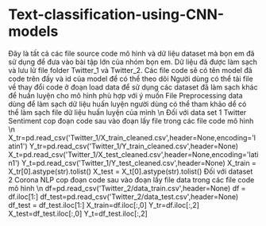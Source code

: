 # Text-classification-using-CNN-models
Đây là tất cả các file source code mô hình và dữ liệu dataset mà bọn em đã sử dụng để đưa vào bài tập lớn của nhóm bọn em. Dữ liệu đã được làm sạch và lưu lử file folder Twitter_1 và Twitter_2. Các file code sẽ có tên model đã code trên đấy và id của model để có thể theo dõi
Người dùng có thể tải file về thay đổi code ở đoạn load data để sử dụng các dataset đã làm sạch khác để huấn luyện cho mô hình phù hợp với ý muốn
File Preprocessing data dùng để làm sạch dữ liệu huấn luyện người dùng có thể tham khảo dể có thể làm sạch file dữ liệu huấn luyện của mình \n
Đối với data set 1 Twitter Sentiment cop đoạn code sau vào đoạn lấy file trong các file code mô hình \n
X_tr=pd.read_csv('Twitter_1/X_train_cleaned.csv',header=None,encoding='latin1')
Y_tr=pd.read_csv('Twitter_1/Y_train_cleaned.csv',header=None)
X_t=pd.read_csv('Twitter_1/X_test_cleaned.csv',header=None,encoding='latin1')
Y_t=pd.read_csv('Twitter_1/Y_test_cleaned.csv',header=None)
X_train = X_tr[0].astype(str).tolist()
X_test = X_t[0].astype(str).tolist()
Đối với dataset 2 Corona NLP cop đoạn code sau vào đoạn lấy file data trong các file code mô hình \n
df=pd.read_csv('Twitter_2/data_train.csv',header=None)
df = df.iloc[1:]
df_test=pd.read_csv('Twitter_2/data_test.csv',header=None)
df_test = df_test.iloc[1:]
X_train=df.iloc[:,0]
Y_tr=df.iloc[:,2]
X_test=df_test.iloc[:,0]
Y_t=df_test.iloc[:,2]
